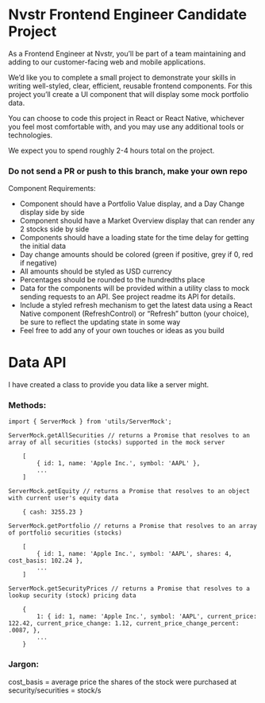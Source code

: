 # Nvstr Frontend Engineer Candidate Project

As a Frontend Engineer at Nvstr, you’ll be part of a team maintaining and adding to our customer-facing web and mobile applications.

We’d like you to complete a small project to demonstrate your skills in writing well-styled, clear, efficient, reusable frontend components. For this project you’ll create a UI component that will display some mock portfolio data.

You can choose to code this project in React or React Native, whichever you feel most comfortable with, and you may use any additional tools or technologies.

We expect you to spend roughly 2-4 hours total on the project.

### Do not send a PR or push to this branch, make your own repo

Component Requirements:
- Component should have a Portfolio Value display, and a Day Change display side by side
- Component should have a Market Overview display that can render any 2 stocks side by side
- Components should have a loading state for the time delay for getting the initial data
- Day change amounts should be colored (green if positive, grey if 0, red if negative)
- All amounts should be styled as USD currency
- Percentages should be rounded to the hundredths place
- Data for the components will be provided within a utility class to mock sending requests to an API. See project readme its API for details.
- Include a styled refresh mechanism to get the latest data using a React Native component (RefreshControl) or “Refresh” button (your choice), be sure to reflect the updating state in some way
- Feel free to add any of your own touches or ideas as you build


# Data API

I have created a class to provide you data like a server might.

### Methods:

    import { ServerMock } from 'utils/ServerMock';

    ServerMock.getAllSecurities // returns a Promise that resolves to an array of all securities (stocks) supported in the mock server

        [
            { id: 1, name: 'Apple Inc.', symbol: 'AAPL' },
            ...
        ]

    ServerMock.getEquity // returns a Promise that resolves to an object with current user's equity data

        { cash: 3255.23 }

    ServerMock.getPortfolio // returns a Promise that resolves to an array of portfolio securities (stocks)

        [
            { id: 1, name: 'Apple Inc.', symbol: 'AAPL', shares: 4, cost_basis: 102.24 },
            ...
        ]

    ServerMock.getSecurityPrices // returns a Promise that resolves to a lookup security (stock) pricing data

        {
            1: { id: 1, name: 'Apple Inc.', symbol: 'AAPL', current_price: 122.42, current_price_change: 1.12, current_price_change_percent: .0087, },
            ...
        }

### Jargon:
cost_basis = average price the shares of the stock were purchased at
security/securities = stock/s
